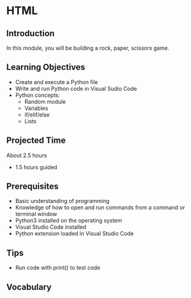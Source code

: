# HTML

## Introduction
In this module, you will be building a rock, paper, scissors game.

## Learning Objectives
* Create and execute a Python file
* Write and run Python code in Visual Sudio Code
* Python concepts: 
  * Random module
  * Variables
  * if/elif/else 
  * Lists

## Projected Time
About 2.5 hours

- 1.5 hours guided

## Prerequisites
* Basic understanding of programming
* Knowledge of how to open and run commands from a command or terminal window
* Python3 installed on the operating system
* Visual Studio Code installed
* Python extension loaded in Visual Studio Code

## Tips
* Run code with print() to test code

## Vocabulary